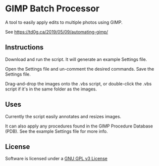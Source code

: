 # GIMP Batch Processor

A tool to easily apply edits to multiple photos using GIMP.

See https://td0g.ca/2019/05/09/automating-gimp/

## Instructions

Download and run the script.  It will generate an example Settings file.

Open the Settings file and un-comment the desired commands.  Save the Settings file.

Drag-and-drop the images onto the .vbs script, or double-click the .vbs script if it's in the same folder as the images.

## Uses

Currently the script easily annotates and resizes images.

It can also apply any procedures found in the GIMP Procedure Database (PDB).  See the example Settings file for more info.


## License

Software is licensed under a [GNU GPL v3 License](https://www.gnu.org/licenses/gpl-3.0.txt)
